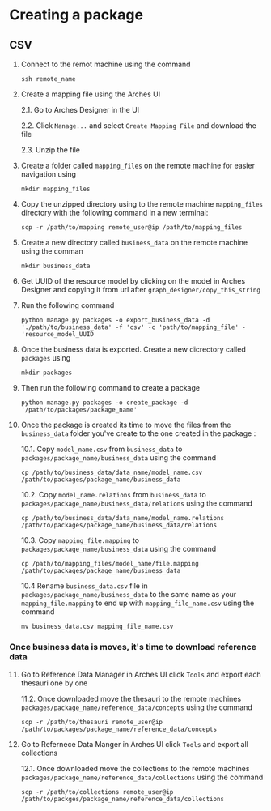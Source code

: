 # Creating a package

## CSV
1. Connect to the remot machine using the command

    `ssh remote_name`

2. Create a mapping file using the Arches UI

    2.1. Go to Arches Designer in the UI

    2.2. Click `Manage...` and select `Create Mapping File` and download the file

    2.3. Unzip the file

3. Create a folder called `mapping_files` on the remote machine for easier navigation using 

    `mkdir mapping_files` 

4. Copy the unzipped directory using to the remote machine `mapping_files` directory with the following command in a new terminal:

    `scp -r /path/to/mapping remote_user@ip /path/to/mapping_files`

5. Create a new directory called `business_data` on the remote machine using the comman

    `mkdir business_data`

6. Get UUID of the resource model by clicking on the model in Arches Designer and copying it from url after `graph_designer/copy_this_string`

7. Run the following command

    `python manage.py packages -o export_business_data -d './path/to/business_data' -f 'csv' -c 'path/to/mapping_file' -'resource_model_UUID`

8. Once the business data is exported. Create a new dicrectory called `packages` using 

    `mkdir packages`

9. Then run the following command to create a package

    `python manage.py packages -o create_package -d '/path/to/packages/package_name'`

10. Once the package is created its time to move the files from the `business_data` folder you've create to the one created in the package :

    10.1. Copy `model_name.csv` from `business_data` to `packages/package_name/business_data` using the command 

    ```
    cp /path/to/business_data/data_name/model_name.csv /path/to/packages/package_name/business_data
    ```

    10.2. Copy `model_name.relations` from `business_data` to `packages/package_name/business_data/relations` using the command

    ```
    cp /path/to/business_data/data_name/model_name.relations /path/to/packages/package_name/business_data/relations
    ```

    10.3. Copy `mapping_file.mapping` to `packages/package_name/business_data` 
    using the command 

    ```
    cp /path/to/mapping_files/model_name/file.mapping /path/to/packages/package_name/business_data
    ```

    10.4 Rename `business_data.csv` file in `packages/package_name/business_data` to the same name as your `mapping_file.mapping` to end up with `mapping_file_name.csv` using the command

    ```
    mv business_data.csv mapping_file_name.csv 
    ``` 

### Once business data is moves, it's time to download reference data

11. Go to Reference Data Manager in Arches UI click  `Tools` and export each thesauri one by one

    11.2. Once downloaded move the thesauri to the remote machines `packages/package_name/reference_data/concepts` using the command

    ```
    scp -r /path/to/thesauri remote_user@ip /path/to/packages/package_name/reference_data/concepts
    ```

12. Go to Refernece Data Manger in Arches UI click `Tools` and export all collections

    12.1. Once downloaded move the collections to the remote machines `packages/package_name/reference_data/collections` using the command

    ```
    scp -r /path/to/collections remote_user@ip /path/to/packges/package_name/reference_data/collections
    ```

